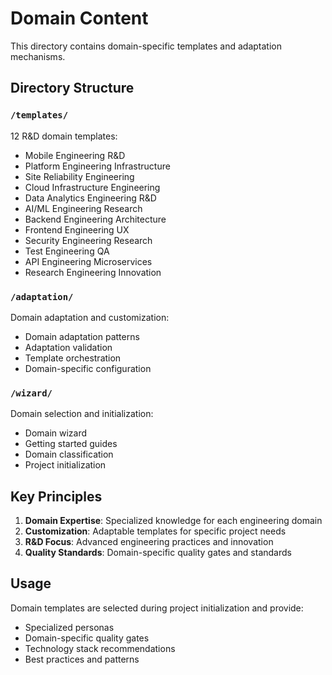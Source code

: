 # Domain Content

This directory contains domain-specific templates and adaptation mechanisms.

## Directory Structure

### `/templates/`
12 R&D domain templates:
- Mobile Engineering R&D
- Platform Engineering Infrastructure
- Site Reliability Engineering
- Cloud Infrastructure Engineering
- Data Analytics Engineering R&D
- AI/ML Engineering Research
- Backend Engineering Architecture
- Frontend Engineering UX
- Security Engineering Research
- Test Engineering QA
- API Engineering Microservices
- Research Engineering Innovation

### `/adaptation/`
Domain adaptation and customization:
- Domain adaptation patterns
- Adaptation validation
- Template orchestration
- Domain-specific configuration

### `/wizard/`
Domain selection and initialization:
- Domain wizard
- Getting started guides
- Domain classification
- Project initialization

## Key Principles

1. **Domain Expertise**: Specialized knowledge for each engineering domain
2. **Customization**: Adaptable templates for specific project needs
3. **R&D Focus**: Advanced engineering practices and innovation
4. **Quality Standards**: Domain-specific quality gates and standards

## Usage

Domain templates are selected during project initialization and provide:
- Specialized personas
- Domain-specific quality gates
- Technology stack recommendations
- Best practices and patterns
